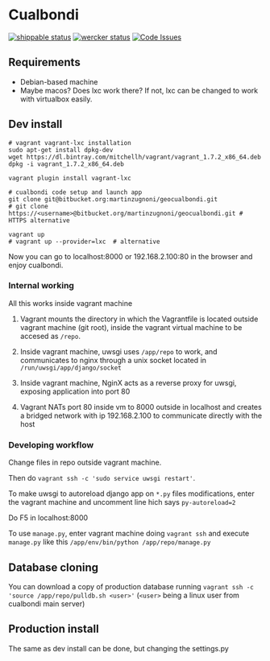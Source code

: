 # Cualbondi

[![shippable status](https://img.shields.io/shippable/56265e141895ca44741ed3a6/master.svg "shippable status")](https://app.shippable.com/projects/56265e141895ca44741ed3a6)
[![wercker status](https://app.wercker.com/status/6e4c78c81a92f06e92b971d476378f14/s "wercker status")](https://app.wercker.com/project/bykey/6e4c78c81a92f06e92b971d476378f14)
[![Code Issues](https://www.quantifiedcode.com/api/v1/project/695d8e00ab444a4584ceb9b70c39ce63/badge.svg)](https://www.quantifiedcode.com/app/project/695d8e00ab444a4584ceb9b70c39ce63)

## Requirements

* Debian-based machine
* Maybe macos? Does lxc work there? If not, lxc can be changed to work with virtualbox easily.

## Dev install

    # vagrant vagrant-lxc installation
    sudo apt-get install dpkg-dev
    wget https://dl.bintray.com/mitchellh/vagrant/vagrant_1.7.2_x86_64.deb
    dpkg -i vagrant_1.7.2_x86_64.deb
    
    vagrant plugin install vagrant-lxc
    
    # cualbondi code setup and launch app
    git clone git@bitbucket.org:martinzugnoni/geocualbondi.git
    # git clone https://<username>@bitbucket.org/martinzugnoni/geocualbondi.git # HTTPS alternative
    
    vagrant up
    # vagrant up --provider=lxc  # alternative
    
Now you can go to localhost:8000 or 192.168.2.100:80 in the browser and enjoy cualbondi.

### Internal working

All this works inside vagrant machine

1. Vagrant mounts the directory in which the Vagrantfile is located outside vagrant machine (git root), inside the vagrant virtual machine to be accesed as `/repo`.

2. Inside vagrant machine, uwsgi uses `/app/repo` to work, and communicates to nginx through a unix socket located in `/run/uwsgi/app/django/socket`

3. Inside vagrant machine, NginX acts as a reverse proxy for uwsgi, exposing application into port 80

4. Vagrant NATs port 80 inside vm to 8000 outside in localhost and creates a bridged network with ip 192.168.2.100 to communicate directly with the host

### Developing workflow

Change files in repo outside vagrant machine.

Then do `vagrant ssh -c 'sudo service uwsgi restart'`.

To make uwsgi to autoreload django app on `*.py` files modifications, enter the vagrant machine and uncomment line hich says `py-autoreload=2`

Do F5 in localhost:8000

To use `manage.py`, enter vagrant machine doing `vagrant ssh` and execute `manage.py` like this `/app/env/bin/python /app/repo/manage.py`

## Database cloning

You can download a copy of production database running `vagrant ssh -c 'source /app/repo/pulldb.sh <user>'` (`<user>` being a linux user from cualbondi main server)

## Production install

The same as dev install can be done, but changing the settings.py
